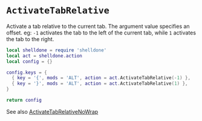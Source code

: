 # `ActivateTabRelative`

Activate a tab relative to the current tab.  The argument value specifies an
offset. eg: `-1` activates the tab to the left of the current tab, while `1`
activates the tab to the right.

```lua
local shelldone = require 'shelldone'
local act = shelldone.action
local config = {}

config.keys = {
  { key = '{', mods = 'ALT', action = act.ActivateTabRelative(-1) },
  { key = '}', mods = 'ALT', action = act.ActivateTabRelative(1) },
}

return config
```

See also [ActivateTabRelativeNoWrap](ActivateTabRelativeNoWrap.md)


